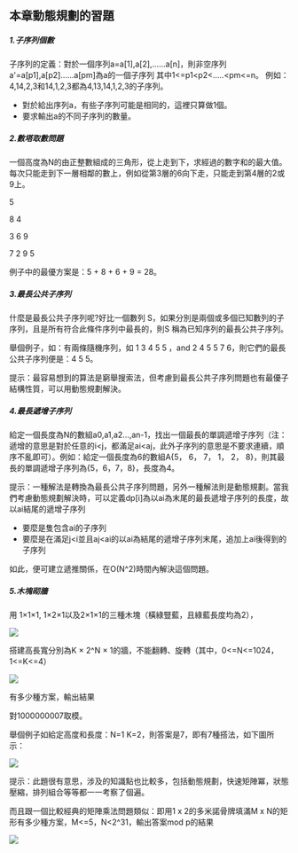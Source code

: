 ## 本章動態規劃的習題

##### 1.子序列個數

子序列的定義：對於一個序列a=a[1],a[2],......a[n]，則非空序列a'=a[p1],a[p2]......a[pm]為a的一個子序列
其中1<=p1<p2<.....<pm<=n。 例如：4,14,2,3和14,1,2,3都為4,13,14,1,2,3的子序列。
 - 對於給出序列a，有些子序列可能是相同的，這裡只算做1個。
 - 要求輸出a的不同子序列的數量。

##### 2.數塔取數問題

一個高度為N的由正整數組成的三角形，從上走到下，求經過的數字和的最大值。
每次只能走到下一層相鄰的數上，例如從第3層的6向下走，只能走到第4層的2或9上。

   5
   
  8 4
  
 3 6 9
 
7 2 9 5

例子中的最優方案是：5 + 8 + 6 + 9 = 28。


##### 3.最長公共子序列

什麼是最長公共子序列呢?好比一個數列 S，如果分別是兩個或多個已知數列的子序列，且是所有符合此條件序列中最長的，則S 稱為已知序列的最長公共子序列。  

舉個例子，如：有兩條隨機序列，如 1 3 4 5 5 ，and 2 4 5 5 7 6，則它們的最長公共子序列便是：4 5 5。  

提示：最容易想到的算法是窮舉搜索法，但考慮到最長公共子序列問題也有最優子結構性質，可以用動態規劃解決。

##### 4.最長遞增子序列

給定一個長度為N的數組a0,a1,a2...,an-1，找出一個最長的單調遞增子序列（注：遞增的意思是對於任意的i<j，都滿足ai<aj，此外子序列的意思是不要求連續，順序不亂即可）。例如：給定一個長度為6的數組A{5， 6， 7， 1， 2， 8}，則其最長的單調遞增子序列為{5，6，7，8}，長度為4。

提示：一種解法是轉換為最長公共子序列問題，另外一種解法則是動態規劃。當我們考慮動態規劃解決時，可以定義dp[i]為以ai為末尾的最長遞增子序列的長度，故以ai結尾的遞增子序列
 - 要麼是隻包含ai的子序列
 - 要麼是在滿足j<i並且aj<ai的以ai為結尾的遞增子序列末尾，追加上ai後得到的子序列
 
如此，便可建立遞推關係，在O(N^2)時間內解決這個問題。


##### 5.木塊砌牆

用 1×1×1, 1×2×1以及2×1×1的三種木塊（橫綠豎藍，且綠藍長度均為2），

![](../images/32~33/33.1.png)

搭建高長寬分別為K × 2^N × 1的牆，不能翻轉、旋轉（其中，0<=N<=1024，1<=K<=4）

![](../images/32~33/33.2.png)

有多少種方案，輸出結果

對1000000007取模。

舉個例子如給定高度和長度：N=1 K=2，則答案是7，即有7種搭法，如下圖所示：

![](../images/32~33/33.3.png)

提示：此題很有意思，涉及的知識點也比較多，包括動態規劃，快速矩陣冪，狀態壓縮，排列組合等等都一一考察了個遍。

而且跟一個比較經典的矩陣乘法問題類似：即用1 x 2的多米諾骨牌填滿M x N的矩形有多少種方案，M<=5，N<2^31，輸出答案mod p的結果

![](../images/32~33/33.4.gif)
